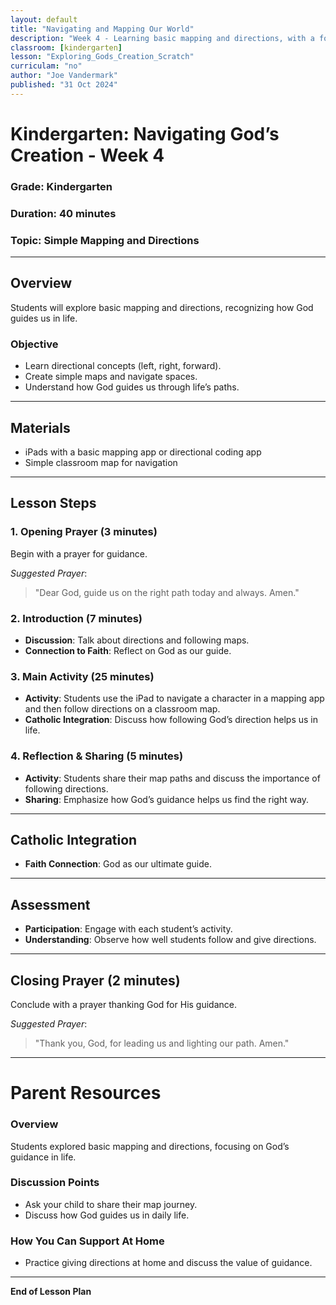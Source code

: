 ```yaml
---
layout: default
title: "Navigating and Mapping Our World"
description: "Week 4 - Learning basic mapping and directions, with a focus on God's guidance in our lives."
classroom: [kindergarten]
lesson: "Exploring_Gods_Creation_Scratch"
curriculam: "no"
author: "Joe Vandermark"
published: "31 Oct 2024"
---
```


# Kindergarten: Navigating God’s Creation - Week 4

### **Grade**: Kindergarten  
### **Duration**: 40 minutes  
### **Topic**: Simple Mapping and Directions

---

## **Overview**
Students will explore basic mapping and directions, recognizing how God guides us in life.

### **Objective**
- Learn directional concepts (left, right, forward).
- Create simple maps and navigate spaces.
- Understand how God guides us through life’s paths.

---

## **Materials**
- iPads with a basic mapping app or directional coding app
- Simple classroom map for navigation

---

## **Lesson Steps**

### **1. Opening Prayer (3 minutes)**
Begin with a prayer for guidance.

_Suggested Prayer_:  
> "Dear God, guide us on the right path today and always. Amen."

### **2. Introduction (7 minutes)**
- **Discussion**: Talk about directions and following maps.
- **Connection to Faith**: Reflect on God as our guide.

### **3. Main Activity (25 minutes)**
- **Activity**: Students use the iPad to navigate a character in a mapping app and then follow directions on a classroom map.
- **Catholic Integration**: Discuss how following God’s direction helps us in life.

### **4. Reflection & Sharing (5 minutes)**
- **Activity**: Students share their map paths and discuss the importance of following directions.
- **Sharing**: Emphasize how God’s guidance helps us find the right way.

---

## **Catholic Integration**
- **Faith Connection**: God as our ultimate guide.

---

## **Assessment**
- **Participation**: Engage with each student’s activity.
- **Understanding**: Observe how well students follow and give directions.

---

## **Closing Prayer (2 minutes)**
Conclude with a prayer thanking God for His guidance.

_Suggested Prayer_:  
> "Thank you, God, for leading us and lighting our path. Amen."

---

# Parent Resources

### **Overview**
Students explored basic mapping and directions, focusing on God’s guidance in life.

### **Discussion Points**
- Ask your child to share their map journey.
- Discuss how God guides us in daily life.

### **How You Can Support At Home**
- Practice giving directions at home and discuss the value of guidance.

---

**End of Lesson Plan**

